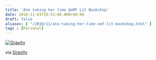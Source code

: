 ```yaml
---
title: 'Ate taking her time @oMF Lit Bookshop'
date: 2010-11-03T18:53:00.000+08:00
draft: false
aliases: [ "/2010/11/ate-taking-her-time-omf-lit-bookshop.html" ]
tags : [Personal]
---
```


[![Gravity](http://jon.doblados.net/wp-content/uploads/2010/11/Gravity1.jpg.scaled10001-300x225.jpg)](http://jon.doblados.net/wp-content/uploads/2010/11/Gravity1.jpg.scaled10001.jpg)

  

via [Gravity](http://mobileways.de/gravity)